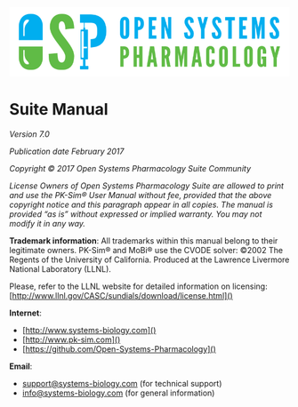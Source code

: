 ![alt text](/images/osp_logo.png "Title")

# Suite Manual
*Version 7.0*

_Publication date February 2017_

_Copyright © 2017 Open Systems Pharmacology Suite Community_

_License Owners of Open Systems Pharmacology Suite are allowed to print and use the PK-Sim® User Manual without fee, provided that the
above copyright notice and this paragraph appear in all copies.
The manual is provided “as is” without expressed or implied warranty. You may not modify it in any way._

**Trademark information**: All trademarks within this manual belong to their legitimate owners.
PK-Sim® and MoBi® use the CVODE solver:
©2002 The Regents of the University of California. Produced at the Lawrence Livermore National Laboratory (LLNL).

Please, refer to the LLNL website for detailed information on licensing: [http://www.llnl.gov/CASC/sundials/download/license.html]()

**Internet**:

* [http://www.systems-biology.com]()
* [http://www.pk-sim.com]()
* [https://github.com/Open-Systems-Pharmacology]()

**Email**:

* [support@systems-biology.com](mailto:support@systems-biology.com) (for technical support)
* [info@systems-biology.com](mailto:info@systems-biology.com) (for general information)


